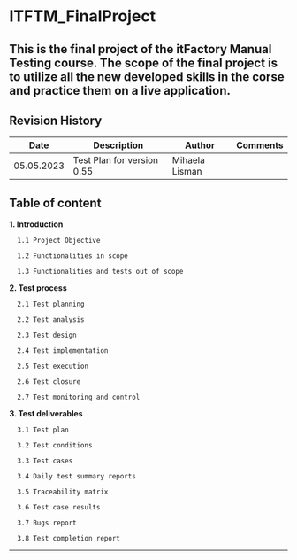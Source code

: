 # ITFTM_FinalProject

This is the final project of the itFactory Manual Testing course. The scope of the final project is to utilize all the new developed skills in the corse and practice them on a live application.
---
## Revision History

| Date  | Description  | Author | Comments | 
|---|---|---|---|
| 05.05.2023 | Test Plan for version 0.55 | Mihaela Lisman |   |


## Table of content

**1. Introduction**
     
      1.1 Project Objective
     
      1.2 Functionalities in scope
     
      1.3 Functionalities and tests out of scope

  **2. Test process**
     
      2.1 Test planning
     
      2.2 Test analysis
     
      2.3 Test design
     
      2.4 Test implementation
     
      2.5 Test execution
     
      2.6 Test closure
     
      2.7 Test monitoring and control

  **3. Test deliverables**
     
      3.1 Test plan
     
      3.2 Test conditions
     
      3.3 Test cases
     
      3.4 Daily test summary reports
     
      3.5 Traceability matrix
     
      3.6 Test case results
     
      3.7 Bugs report
     
      3.8 Test completion report

 -------
